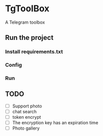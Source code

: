 # TgToolBox

A Telegram toolbox

## Run the project

### Install requirements.txt

### Config

### Run

## TODO

- [ ] Support photo
- [ ] chat search
- [ ] token encrypt
- [ ] The encryption key has an expiration time
- [ ] Photo gallery
